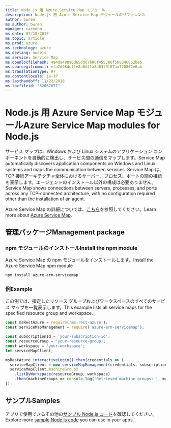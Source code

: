 ```yaml
---
title: Node.js 用 Azure Service Map モジュール
description: Node.js 用 Azure Service Map モジュールのリファレンス
author: bwren
ms.author: bwren
manager: carmonm
ms.date: 07/18/2017
ms.topic: article
ms.prod: azure
ms.technology: azure
ms.devlang: nodejs
ms.service: Service Map
ms.openlocfilehash: 494d948896d65dd67b06f455386f500346862beb
ms.sourcegitcommit: efa2d98deffe8a0d41a8d63f9f07aa720862e6ab
ms.translationtype: HT
ms.contentlocale: ja-JP
ms.lasthandoff: 11/22/2018
ms.locfileid: "52067077"
---
```

# <a name="azure-service-map-modules-for-nodejs"></a><span data-ttu-id="02cfe-103">Node.js 用 Azure Service Map モジュール</span><span class="sxs-lookup"><span data-stu-id="02cfe-103">Azure Service Map modules for Node.js</span></span>

<span data-ttu-id="02cfe-104">サービス マップは、Windows および Linux システムのアプリケーション コンポーネントを自動的に検出し、サービス間の通信をマップします。</span><span class="sxs-lookup"><span data-stu-id="02cfe-104">Service Map automatically discovers application components on Windows and Linux systems and maps the communication between services.</span></span> <span data-ttu-id="02cfe-105">Service Map は、TCP 接続アーキテクチャ全体におけるサーバー、プロセス、ポートの間の接続を表示します。エージェントのインストール以外の構成は必要ありません。</span><span class="sxs-lookup"><span data-stu-id="02cfe-105">Service Map shows connections between servers, processes, and ports across any TCP-connected architecture, with no configuration required other than the installation of an agent.</span></span>

<span data-ttu-id="02cfe-106">Azure Service Map の詳細については、[こちら](https://docs.microsoft.com/azure/operations-management-suite/operations-management-suite-service-map)を参照してください。</span><span class="sxs-lookup"><span data-stu-id="02cfe-106">Learn more about [Azure Service Map](https://docs.microsoft.com/azure/operations-management-suite/operations-management-suite-service-map).</span></span>

## <a name="management-package"></a><span data-ttu-id="02cfe-107">管理パッケージ</span><span class="sxs-lookup"><span data-stu-id="02cfe-107">Management package</span></span>

### <a name="install-the-npm-module"></a><span data-ttu-id="02cfe-108">npm モジュールのインストール</span><span class="sxs-lookup"><span data-stu-id="02cfe-108">Install the npm module</span></span>

<span data-ttu-id="02cfe-109">Azure Service Map の npm モジュールをインストールします。</span><span class="sxs-lookup"><span data-stu-id="02cfe-109">Install the Azure Service Map npm module</span></span>

```bash
npm install azure-arm-servicemap
```

### <a name="example"></a><span data-ttu-id="02cfe-110">例</span><span class="sxs-lookup"><span data-stu-id="02cfe-110">Example</span></span>

<span data-ttu-id="02cfe-111">この例では、指定したリソース グループおよびワークスペースのすべてのサービス マップを一覧表示します。</span><span class="sxs-lookup"><span data-stu-id="02cfe-111">This example lists all service maps for the specified resource group and workspace.</span></span>

```javascript
const msRestAzure = require('ms-rest-azure');
const serviceMapManagement = require('azure-arm-servicemap');

const subscriptionId = 'your-subscription-id';
const resourceGroup = 'your-resource-group';
const workspace = 'your-workspace';
let serviceMapClient;

msRestAzure.interactiveLogin().then(credentials => {
  serviceMapClient = new serviceMapManagement(credentials, subscriptionId);
  serviceMapClient.machineGroups
    .listByWorkspace(resourceGroup, workspace)
    .then(machineGroups => console.log('Retrieved machine groups: ', machineGroups));
});
```

## <a name="samples"></a><span data-ttu-id="02cfe-112">サンプル</span><span class="sxs-lookup"><span data-stu-id="02cfe-112">Samples</span></span>

<span data-ttu-id="02cfe-113">アプリで使用できるその他の[サンプル Node.js コード](https://azure.microsoft.com/resources/samples/?platform=nodejs)を確認してください。</span><span class="sxs-lookup"><span data-stu-id="02cfe-113">Explore more [sample Node.js code](https://azure.microsoft.com/resources/samples/?platform=nodejs) you can use in your apps.</span></span>
